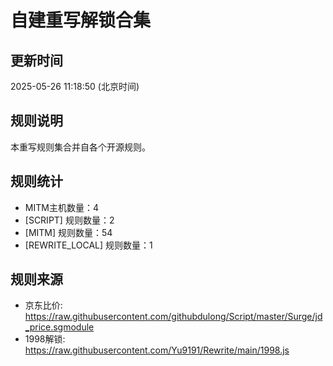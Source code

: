# 自建重写解锁合集

## 更新时间
2025-05-26 11:18:50 (北京时间)

## 规则说明
本重写规则集合并自各个开源规则。

## 规则统计
- MITM主机数量：4
- [SCRIPT] 规则数量：2
- [MITM] 规则数量：54
- [REWRITE_LOCAL] 规则数量：1


## 规则来源
- 京东比价: https://raw.githubusercontent.com/githubdulong/Script/master/Surge/jd_price.sgmodule
- 1998解锁: https://raw.githubusercontent.com/Yu9191/Rewrite/main/1998.js
